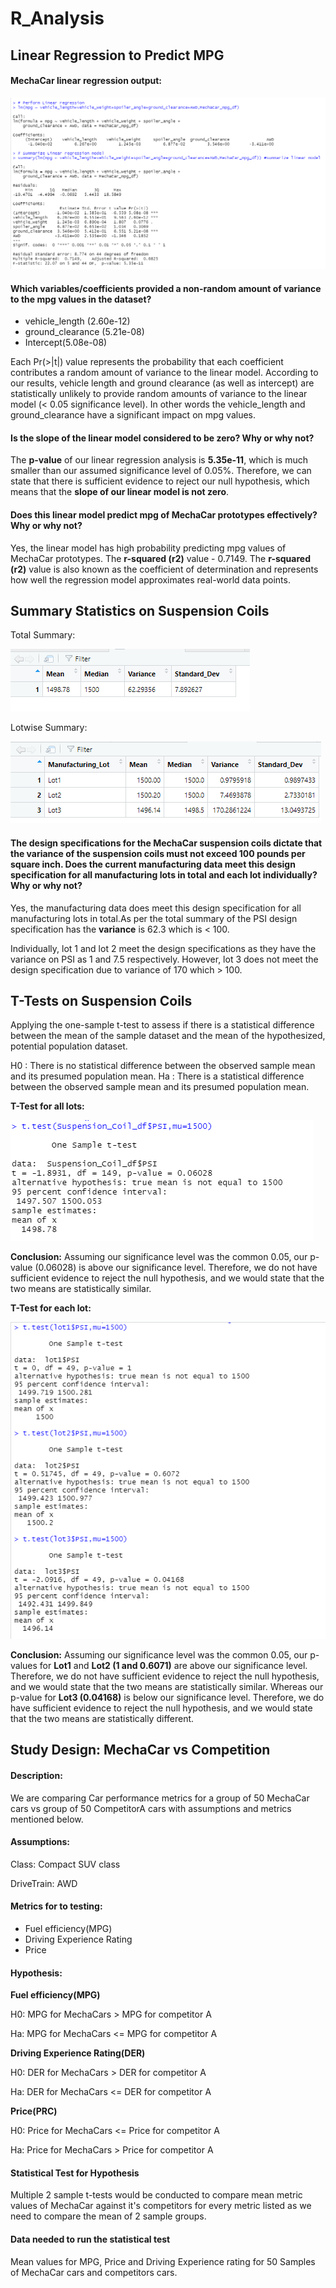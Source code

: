 # R_Analysis

## Linear Regression to Predict MPG

#### MechaCar linear regression output:

![MechaCar_mpg](https://github.com/Sheetaltkr/R_Analysis/blob/main/Resources/MechaCar_mpg1.png)

#### Which variables/coefficients provided a non-random amount of variance to the mpg values in the dataset?

- vehicle_length (2.60e-12)
- ground_clearance (5.21e-08)
- Intercept(5.08e-08)

Each Pr(>|t|) value represents the probability that each coefficient contributes a random amount of variance to the linear model. According to our results, vehicle length and ground clearance (as well as intercept) are statistically unlikely to provide random amounts of variance to the linear model (< 0.05 significance level). In other words the vehicle_length and ground_clearance have a significant impact on mpg values.

#### Is the slope of the linear model considered to be zero? Why or why not?
The  **p-value** of our linear regression analysis is **5.35e-11**, which is much smaller than our assumed significance level of 0.05%. Therefore, we can state that there is sufficient evidence to reject our null hypothesis, which means that the **slope of our linear model is not zero**.
  
#### Does this linear model predict mpg of MechaCar prototypes effectively? Why or why not?
Yes, the linear model has high probability predicting mpg values of MechaCar prototypes. The **r-squared (r2)** value - 0.7149.
The **r-squared (r2)** value is also known as the coefficient of determination and represents how well the regression model approximates real-world data points.

## Summary Statistics on Suspension Coils

Total Summary:

![total_summary](https://github.com/Sheetaltkr/R_Analysis/blob/main/Resources/total_summary.png)

Lotwise Summary:

![lot_summary](https://github.com/Sheetaltkr/R_Analysis/blob/main/Resources/lot_summary.png)

#### The design specifications for the MechaCar suspension coils dictate that the variance of the suspension coils must not exceed 100 pounds per square inch. Does the current manufacturing data meet this design specification for all manufacturing lots in total and each lot individually? Why or why not?

Yes, the manufacturing data does meet this design specification for all manufacturing lots in total.As per the total summary of the PSI design specification has the **variance** is 62.3 which is < 100. 

Individually, lot 1 and lot 2 meet the design specifications as they have the variance on PSI as 1 and 7.5 respectively. However, lot 3 does not meet the design specification due to variance of 170 which > 100. 

## T-Tests on Suspension Coils

Applying the one-sample t-test to assess if there is a statistical difference between the mean of the sample dataset and the mean of the hypothesized, potential population dataset.

H0 : There is no statistical difference between the observed sample mean and its presumed population mean.
Ha : There is a statistical difference between the observed sample mean and its presumed population mean.

**T-Test for all lots:**

![t_test_all](https://github.com/Sheetaltkr/R_Analysis/blob/main/Resources/t_test_all.png)


**Conclusion:** Assuming our significance level was the common 0.05, our p-value (0.06028) is above our significance level. Therefore, we do not have sufficient evidence to reject the null hypothesis, and we would state that the two means are statistically similar.

**T-Test for each lot:**

![t_test_lotwise](https://github.com/Sheetaltkr/R_Analysis/blob/main/Resources/t_test_lotwise.png)

**Conclusion:** Assuming our significance level was the common 0.05, our p-values for **Lot1** and **Lot2 (1 and 0.6071)** are above our significance level. Therefore, we do not have sufficient evidence to reject the null hypothesis, and we would state that the two means are statistically similar. Whereas our p-value for **Lot3 (0.04168)** is below our significance level. Therefore, we do have sufficient evidence to reject the null hypothesis, and we would state that the two means are statistically different.

## Study Design: MechaCar vs Competition

#### Description:
We are comparing Car performance metrics for a group of 50 MechaCar cars vs group of 50 CompetitorA cars with assumptions and metrics mentioned below.

#### Assumptions:

Class: Compact SUV class

DriveTrain: AWD


#### Metrics for to testing:
- Fuel efficiency(MPG)
- Driving Experience Rating
- Price

#### Hypothesis:

**Fuel efficiency(MPG)**

H0: MPG for MechaCars > MPG for competitor A

Ha: MPG for MechaCars <= MPG for competitor A

**Driving Experience Rating(DER)**

H0: DER for MechaCars > DER for competitor A

Ha: DER for MechaCars <= DER for competitor A

**Price(PRC)**

H0: Price for MechaCars <= Price for competitor A

Ha: Price for MechaCars > Price for competitor A

#### Statistical Test for Hypothesis
Multiple 2 sample t-tests would be conducted to compare mean metric values of MechaCar against it's competitors for every metric listed as we need to compare the mean of 2 sample groups.

#### Data needed to run the statistical test
Mean values for MPG, Price and Driving Experience rating for 50 Samples of MechaCar cars and competitors cars.



